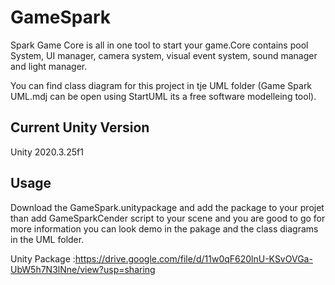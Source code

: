 # GameSpark

Spark Game Core is all in one tool to start your game.Core contains pool System, UI manager, camera system, visual event system, sound manager and light manager.

You can find class diagram for this project in tje UML folder (Game Spark UML.mdj can be open using StartUML its a free software modelleing tool).  

## Current Unity Version

Unity 2020.3.25f1

## Usage

Download the GameSpark.unitypackage and add the package to your projet than add GameSparkCender script to your scene and you are good to go for more information you can look demo in the pakage and the class diagrams in the UML folder.

Unity Package :<https://drive.google.com/file/d/11w0qF620lnU-KSvOVGa-UbW5h7N3lNne/view?usp=sharing>
